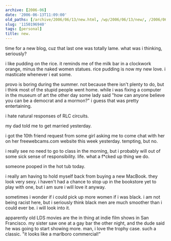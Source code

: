 ```yaml
---
archive: [2006-06]
date: '2006-06-13T11:09:00'
old_paths: [/archive/2006/06/13/new.html, /wp/2006/06/13/new/, /2006/06/13/new/, /blog/17]
slug: '1150196940'
tags: [personal]
title: new.
---
```


time for a new blog, cuz that last one was totally lame. what was
i thinking, seriously?

i like pudding on the rice. it reminds me of the milk bar in a clockwork
orange, minus the naked women statues. rice pudding is now my new love.
i masticate whenever i eat some.

provo is boring during the summer. not because there isn't plenty to do,
but i think most of the stupid people went home. while i was fixing
a computer in the museum of art the other day some lady said "how can
anyone believe you can be a democrat and a mormon?" i guess that was
pretty entertaining.

i hate natural responses of RLC circuits.

my dad told me to get married yesterday.

i got the 10th friend request from some girl asking me to come chat with
her on her freewebcams.com website this week yesterday. tempting, but no.

i really see no need to go to class in the morning, but i probably will
out of some sick sense of responsibility. life. what a f\*cked up thing we
do.

someone pooped in the hot tub today.

i really am having to hold myself back from buying a new MacBook. they
look very sexy. i haven't had a chance to stop up in the bookstore yet to
play with one, but i am sure i will love it anyway.

sometimes i wonder if i could pick up more women if i was black. i am not
being racist here, but i seriously think black men are much smoother than
i could ever be. i will look into it.

apparently old LDS movies are the in thing at indie film shows in San
Francisco. my sister saw one at a gay bar the other night, and the dude
said he was going to start showing more. man, i love the trophy case. such
a classic. "it looks like a marlboro commercial!"


